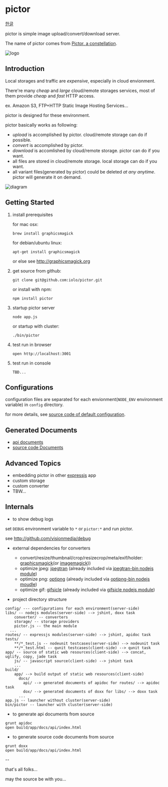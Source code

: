 pictor
======

[한글](README.ko.md)

pictor is simple image upload/convert/download server.

The name of pictor comes from [Pictor, a constellation](http://en.wikipedia.org/wiki/Pictor).

![logo](../master/app/img/pictor.jpg?raw=true)

Introduction
------------

Local storages and traffic are *expensive*, especially in cloud envionment.

There're many *cheap* and *large* cloud/remote storages services,
most of them provide *cheap* and *fast* HTTP access.

ex. Amazon S3, FTP+HTTP Static Image Hosting Services...

pictor is designed for these environment.

pictor basically works as following:

* *upload* is accomplished by pictor. cloud/remote storage can do if possible.
* *convert* is accomplished by pictor.
* *download* is accomlished by cloud/remote storage. pictor can do if you want.
* all files are stored in cloud/remote storage. local storage can do if you want.
* all variant files(generated by pictor) could be deleted *at any anytime*. pictor will generate it on demand.

![diagram](../master/app/img/how_pictor_works.png?raw=true)

Getting Started
---------------

1. install prerequisites

    for mac osx:
    ```
    brew install graphicsmagick
    ```
    for debian/ubuntu linux:
    ```
    apt-get install graphicsmagick
    ```
    or else see http://graphicsmagick.org

1. get source from github:

    ```
    git clone git@github.com:iolo/pictor.git
    ```

    or install with npm:

    ```
    npm install pictor
    ```
  
1. startup pictor server

    ```
    node app.js
    ```

    or startup with cluster:

    ```
    ./bin/pictor
    ```

1. test run in browser

    ```
    open http://localhost:3001
    ```
  
1. test run in console

    ```
    TBD...
    ```

Configurations
--------------

configuration files are separated for each envionment(`NODE_ENV` environment variable) in `config` directory.

for more details, see [source code of default configuration](../master/config/defaults.js).

Generated Documents
--------------------

* [api documents](http://pictor.iolo.kr/docs/api/)
* [source code Documents](http://pictor.iolo.kr/docs/dox/)


Advanced Topics
---------------

* embedding pictor in other [expressjs](http://expressjs.com) app
* custom storage
* custom converter
* TBW...

Internals
---------

* to show debug logs

set `DEBUG` environment variable to `*` or `pictor:*` and run pictor.

see http://github.com/visionmedia/debug

* external dependencies for converters
    * convert/resize/thumbnail/crop/resizecrop/meta/exif/holder: [graphicsmagick](http://graphicsmagick.org)(or [imagemagick](http://imagemagick.org)))
    * optimize jpeg: [jpegtran](http://jpegclub.org/jpegtran/) (already included via [jpegtran-bin nodejs module](https://github.com/yeoman/node-jpegtran-bin))
    * optimize png: [optipng](http://optipng.sourceforge.net) (already included via [optipng-bin nodejs moudle](https://github.com/yeoman/node-optipng-bin))
    * optimize gif: [gifsicle](http://www.lcdf.org/gifsicle/) (already included via [gifsicle nodejs module](https://github.com/yeoman/node-gifsicle))

* project directory structure

```
config/ --- configurations for each environment(server-side)
libs/ -- nodejs modules(server-side) --> jshint, doxx task
    converter/ -- converters
    storage/ -- storage providers
    pictor.js -- the main module
  ...
routes/ -- expressjs modules(server-side) --> jshint, apidoc task
tests/
    **/*_test.js -- nodeunit testcases(server-side) --> nodeunit task
    **/*_test.html -- qunit testcases(client-side) --> qunit task
app/ -- source of static web resources(client-side) --> concat, uglify, copy, jade task
    js/ -- javascript source(client-side) --> jshint task
    ...
build/
    app/ --> build output of static web resources(client-side)
      docs/
        api/ --> generated documents of apidoc for routes/ --> apidoc task
        dox/ --> generated documents of doxx for libs/ --> doxx task
      ...
app.js -- launcher without cluster(server-side)
bin/pictor -- launcher with cluster(server-side)
```

* to generate api documents from source

```
grunt apidoc
open build/app/docs/api/index.html
```

* to generate source code documents from source

```
grunt doxx
open build/app/docs/api/index.html
```

--

that's all folks...

may the source be with you...
